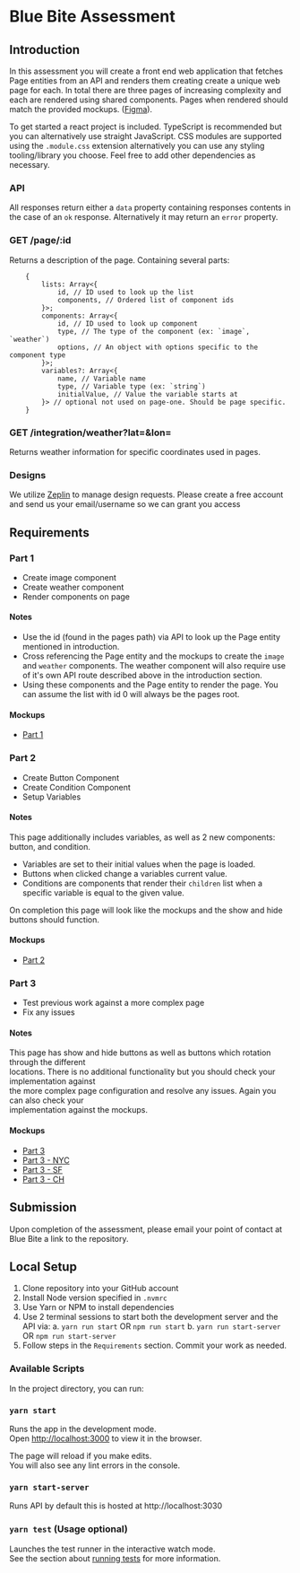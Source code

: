 # Blue Bite Assessment

## Introduction

In this assessment you will create a front end web application that fetches Page entities from an API and renders them creating create a unique web page for each. In total there are three pages of increasing complexity and each are rendered using shared components. Pages when rendered should match the provided mockups. ([Figma](https://www.figma.com/proto/9NtrKC7KAudIqARPU4OzfL/Front-End-Assessment?page-id=0%3A1&node-id=40%3A16&viewport=241%2C48%2C0.73&scaling=scale-down&starting-point-node-id=40%3A16&show-proto-sidebar=1)).

To get started a react project is included. TypeScript is recommended but you can alternatively use straight JavaScript. CSS modules are supported using the `.module.css` extension alternatively you can use any styling tooling/library you choose. Feel free to add other dependencies as
necessary.

### API

All responses return either a `data` property containing responses contents in the case of an `ok` response. Alternatively it may return an `error` property.

### GET /page/:id

Returns a description of the page. Containing several parts:

```
    {
        lists: Array<{
            id, // ID used to look up the list
            components, // Ordered list of component ids
        }>;
        components: Array<{
            id, // ID used to look up component
            type, // The type of the component (ex: `image`, `weather`)
            options, // An object with options specific to the component type
        }>;
        variables?: Array<{
            name, // Variable name
            type, // Variable type (ex: `string`)
            initialValue, // Value the variable starts at
        }> // optional not used on page-one. Should be page specific.
    }
```

### GET /integration/weather?lat=<lat>&lon=<lon>

Returns weather information for specific coordinates used in pages.

### Designs

We utilize [Zeplin](https://zeplin.io/) to manage design requests. Please create a free account and send us your email/username so we can grant you access


## Requirements

### Part 1
* Create image component
* Create weather component
* Render components on page

#### Notes
* Use the id (found in the pages path) via API to look up the Page entity mentioned in introduction.
* Cross referencing the Page entity and the mockups to create the `image` and `weather` components. The weather component will also require use of it's own API route described above in the introduction section.
* Using these components and the Page entity to render the page. You can assume the list with id 0 will always be the pages root.

#### Mockups
* [Part 1](https://app.zeplin.io/project/610d6d9d1936aa12f64a3a22/screen/612d1250e46281108433cf51)

### Part 2
* Create Button Component
* Create Condition Component
* Setup Variables

#### Notes
This page additionally includes variables, as well as 2 new components: button, and condition.

* Variables are set to their initial values when the page is loaded.
* Buttons when clicked change a variables current value.
* Conditions are components that render their `children` list when a specific variable is equal to the given value.

On completion this page will look like the mockups and the show and hide buttons should function.

#### Mockups
* [Part 2](https://app.zeplin.io/project/610d6d9d1936aa12f64a3a22/screen/612d1250a7910b16428c423f)

### Part 3
* Test previous work against a more complex page
* Fix any issues


#### Notes

This page has show and hide buttons as well as buttons which rotation through the different \
locations. There is no additional functionality but you should check your implementation against \
the more complex page configuration and resolve any issues. Again you can also check your \
implementation against the mockups.

#### Mockups
* [Part 3](https://app.zeplin.io/project/610d6d9d1936aa12f64a3a22/screen/612d1250690879161563f338)
* [Part 3 - NYC](https://app.zeplin.io/project/610d6d9d1936aa12f64a3a22/screen/612d125010adfb126b0a2b3a)
* [Part 3 - SF](https://app.zeplin.io/project/610d6d9d1936aa12f64a3a22/screen/612d12505c510a15d11d2359)
* [Part 3 - CH](https://app.zeplin.io/project/610d6d9d1936aa12f64a3a22/screen/612d125043099410f15afeb8)


## Submission
Upon completion of the assessment, please email your point of contact at Blue Bite a link to the repository.


## Local Setup

1. Clone repository into your GitHub account
2. Install Node version specified in `.nvmrc`
3. Use Yarn or NPM to install dependencies
4. Use 2 terminal sessions to start both the development server and the API via:
    a. `yarn run start` OR `npm run start`
    b. `yarn run start-server` OR `npm run start-server`
5. Follow steps in the `Requirements` section. Commit your work as needed.

### Available Scripts

In the project directory, you can run:

### `yarn start`

Runs the app in the development mode.\
Open [http://localhost:3000](http://localhost:3000) to view it in the browser.

The page will reload if you make edits.\
You will also see any lint errors in the console.

### `yarn start-server`

Runs API by default this is hosted at http://localhost:3030

### `yarn test` (Usage optional)

Launches the test runner in the interactive watch mode.\
See the section about [running tests](https://facebook.github.io/create-react-app/docs/running-tests) for more information.

